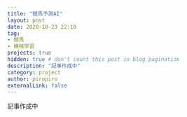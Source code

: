 ```yaml
---
title: "競馬予測AI"
layout: post
date: 2020-10-23 22:10
tag: 
- 競馬
- 機械学習
projects: true
hidden: true # don't count this post in blog pagination
description: "記事作成中"
category: project
author: piropiro
externalLink: false
---
```


記事作成中

